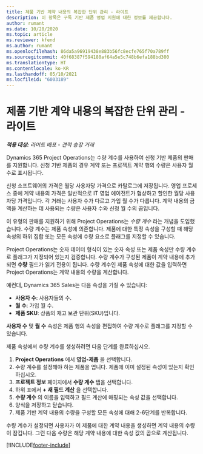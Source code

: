 ```yaml
---
title: 제품 기반 계약 내용의 복잡한 단위 관리 - 라이트
description: 이 항목은 구독 기반 제품 영업 지원에 대한 정보를 제공합니다.
author: rumant
ms.date: 10/28/2020
ms.topic: article
ms.reviewer: kfend
ms.author: rumant
ms.openlocfilehash: 86da5a96919438e883b56fc8ecfe765f70a789ff
ms.sourcegitcommit: 40f68387f594180af64a5e5c748b6efa188bd300
ms.translationtype: HT
ms.contentlocale: ko-KR
ms.lasthandoff: 05/10/2021
ms.locfileid: "6003189"
---
```

# <a name="manage-complex-units-for-product-based-contract-lines---lite"></a>제품 기반 계약 내용의 복잡한 단위 관리 - 라이트

_**적용 대상:** 라이트 배포 - 견적 송장 거래_

Dynamics 365 Project Operations는 수량 계수를 사용하여 신청 기반 제품의 판매를 지원합니다. 신청 기반 제품의 경우 계약 또는 프로젝트 계약 행의 수량은 사용자 월 수로 표시됩니다.

신청 소프트웨어의 가격은 월당 사용자당 가격으로 카탈로그에 저장됩니다. 영업 프로세스 중에 계약 내용의 가격은 일반적으로 IT 영업 에이전트가 협상하고 할인한 월당 사용자당 가격입니다. 각 거래는 사용자 수가 다르고 가입 월 수가 다릅니다. 계약 내용의 금액을 계산하는 데 사용되는 수량은 사용자 수와 신청 월 수의 곱입니다.

이 유형의 판매를 지원하기 위해 Project Operations는 *수량 계수* 라는 개념을 도입했습니다. 수량 계수는 제품 속성에 의존합니다. 제품에 대한 특정 속성을 구성할 때 해당 속성의 하위 집합 또는 모든 속성에 수량 요소로 플래그를 지정할 수 있습니다.

Project Operations는 숫자 데이터 형식이 있는 숫자 속성 또는 제품 속성만 수량 계수로 플래그가 지정되어 있는지 검증합니다. 수량 계수가 구성된 제품이 계약 내용에 추가되면 **수량** 필드가 읽기 전용이 됩니다. 수량 계수인 제품 속성에 대한 값을 입력하면 Project Operations는 계약 내용의 수량을 계산합니다.

예컨대, Dynamics 365 Sales는 다음 속성을 가질 수 있습니다:

- **사용자 수**: 사용자들의 수.
- **월 수**: 가입 월 수.
- **제품 SKU**: 상품의 재고 보관 단위(SKU)입니다.

**사용자 수** 및 **월 수** 속성은 제품 행의 속성을 편집하여 수량 계수로 플래그를 지정할 수 있습니다.

제품 속성에서 수량 계수를 생성하려면 다음 단계를 완료하십시오.

1. **Project Operations** 에서 **영업-제품** 을 선택합니다.
2. 수량 계수를 설정해야 하는 제품을 엽니다. 제품에 이미 설정된 속성이 있는지 확인하십시오.
3. **프로젝트 정보** 페이지에서 **수량 계수** 탭을 선택합니다.
4. 하위 표에서 **+ 새 필드 계산** 을 선택합니다.
5. **수량 계수** 의 이름을 입력하고 필드 계산에 매핑되는 속성 값을 선택합니다.
6. 양식을 저장하고 닫습니다.
7. 제품 기반 계약 내용의 수량을 구성할 모든 속성에 대해 2-6단계를 반복합니다.

수량 계수가 설정되면 사용자가 이 제품에 대한 계약 내용을 생성하면 계약 내용의 수량이 잠깁니다. 그런 다음 수량은 해당 계약 내용에 대한 속성 값의 곱으로 계산됩니다.


[!INCLUDE[footer-include](../../includes/footer-banner.md)]